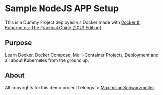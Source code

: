 # Sample NodeJS APP Setup

This is a Dummy Project deployed via Docker made with [Docker & Kubernetes: The Practical Guide [2023 Edition]](https://www.udemy.com/course/docker-kubernetes-the-practical-guide).

## Purpose

Learn Docker, Docker Compose, Multi-Container Projects, Deployment and all about Kubernetes from the ground up.

## About

All copyrights for this demo project belongs to [Maximilian Schwarzmüller](https://github.com/mschwarzmueller).
